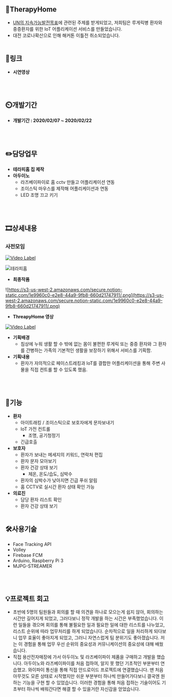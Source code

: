 ## 👏TherapyHome

- [UN의 지속가능발전목표](http://ncsd.go.kr/unsdgs?content=2)에 관련된 주제를 받게되었고, 저희팀은 루게릭병 환자와 중증환자를 위한 IoT 어플리케이션 서비스를 만들었습니다.
- 대전 코로나확산으로 인해 해커톤 이틀전 취소되었습니다.
<br/><br/>

## 📎링크

- **시연영상**

<br/><br/>
## ⏲️개발기간

- **개발기간 : 2020/02/07 ~ 2020/02/22**

<br/><br/>

## ✏️담당업무

- **테라피홈  집 제작**
- **아두이노**
    - 라즈베이파이로 홈 cctv 만들고 어플리케이션 연동
    - 조이스틱 마우스를 제작해 어플리케이션과 연동
    - LED 조명 끄고 키기
    
<br/><br/>
## 🎞️상세내용


### 사전모임

[![Video Label](http://img.youtube.com/vi/5liqjGBhUDQ/0.jpg)](https://www.youtube.com/5liqjGBhUDQ)

![테라피홈](https://user-images.githubusercontent.com/51365114/144705142-807388be-94bd-4487-b998-1401bb415bc3.jpg)

- **최종작품**

![https://s3-us-west-2.amazonaws.com/secure.notion-static.com/1e9960c0-e2e8-44a9-9fb8-660d21747911/.png](https://s3-us-west-2.amazonaws.com/secure.notion-static.com/1e9960c0-e2e8-44a9-9fb8-660d21747911/.png)

- **ThreapyHome 영상**
    
[![Video Label](http://img.youtube.com/vi/84NPSooOylw/0.jpg)](https://www.youtube.com/84NPSooOylw)
    

- **기획배경**
    - 침상에 누워 생활 할 수 밖에 없는 몸이 불편한 루게릭 또는 중증 환자와 그 환자를 간병하는 가족의 기본적인 생활을 보장하기 위해서 서비스를 기획함.
- **기획내용**
    - 환자가 자의적으로 페이스트레킹과 IoT를 결합한 어플리케이션을 통해 주변 사물을 직접 컨트롤 할 수 있도록 했음.

<br/><br/>
## 📱기능

- **환자**
    - 아이트래킹 / 조이스틱으로 보호자에게 문자보내기
    - IoT 가전 컨트롤
        - 조명, 공기청정기
    - 긴급호출
- **보호자**
    - 환자가 보내는 메세지의 키워드, 연락처 편집
    - 환자 문자 모아보기
    - 환자 건강 상태 보기
        - 체온, 온도/습도, 심박수
    - 환자의 심박수가 낮아지면 긴급 푸쉬 알림
    - 홈 CCTV로 실시간 환자 상태 확인 가능
- **의료진**
    - 담당 환자 리스트 확인
    - 환자 건강 상태 보기
<br/><br/>

## 🛠️사용기술

- Face Tracking API
- Volley
- Firebase FCM
- Arduino, Raspberry Pi 3
- MJPG-STREAMER

<br/><br/>
## 💡프로젝트 회고

- 초반에 5명의 팀원들과 회의를 할 때 의견을 하나로 모으는게 쉽지 않아, 회의하는 시간만 길어지게 되었고, 그러다보니 정작 개발을 하는 시간은 부족했었습니다. 이런 일들을 겪으며 회의를 통해 불필요한 일과 필요한 일에 대한 리스트를 나누었고, 리스트 순위에 따라 업무처리를 하게 되었습니다. 순차적으로 일을 처리하게 되다보니 업무 효율이 좋아지게 되었고, 그러니 자연스럽게 팀 분위기도 좋아졌습니다. 저는 이 경험을 통해 업무 우선 순위의 중요성과 커뮤니케이션의 중요성에 대해 배웠습니다.
- 직접 용산전자매장에 가서 아두이노 및 라즈베이파이 제품을 구매하고 개발을 했습니다. 아두이노와 라즈베이파이를 처음 접하여, 알지 못 했던 기초적인 부분부터 연습했고. 와이파이 통신을 통해 직접 안드로이드 프로젝트에 연결했습니다. 맨 처음 아무것도 모른 상태로 시작했지만 쉬운 부분부터 하나씩 만들어가다보니 결국엔 원하는 기능을 구현 할 수 있었습니다. 이러한 경험을 통해 처음 접하는 기술이어도 기초부터 하나씩 배워간다면 해결 할 수 있을거란 자신감을 얻었습니다.
